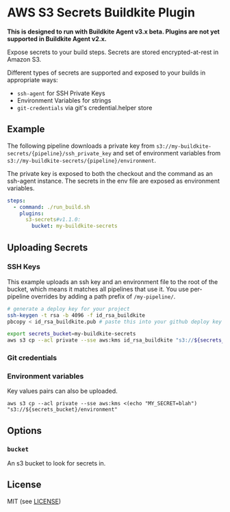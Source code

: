 # AWS S3 Secrets Buildkite Plugin

__This is designed to run with Buildkite Agent v3.x beta. Plugins are not yet supported in Buildkite Agent v2.x.__

Expose secrets to your build steps. Secrets are stored encrypted-at-rest in Amazon S3.

Different types of secrets are supported and exposed to your builds in appropriate ways:

- `ssh-agent` for SSH Private Keys
- Environment Variables for strings
- `git-credentials` via git's credential.helper store

## Example

The following pipeline downloads a private key from `s3://my-buildkite-secrets/{pipeline}/ssh_private_key` and set of environment variables from `s3://my-buildkite-secrets/{pipeline}/environment`.

The private key is exposed to both the checkout and the command as an ssh-agent instance. The secrets in the env file are exposed as environment variables.

```yml
steps:
  - command: ./run_build.sh
    plugins:
      s3-secrets#v1.1.0:
        bucket: my-buildkite-secrets
```

## Uploading Secrets

### SSH Keys

This example uploads an ssh key and an environment file to the root of the bucket, which means it matches all pipelines that use it. You use per-pipeline overrides by adding a path prefix of `/my-pipeline/`.

```bash
# generate a deploy key for your project
ssh-keygen -t rsa -b 4096 -f id_rsa_buildkite
pbcopy < id_rsa_buildkite.pub # paste this into your github deploy key

export secrets_bucket=my-buildkite-secrets
aws s3 cp --acl private --sse aws:kms id_rsa_buildkite "s3://${secrets_bucket}/private_ssh_key" 
```

### Git credentials

### Environment variables

Key values pairs can also be uploaded.

```
aws s3 cp --acl private --sse aws:kms <(echo "MY_SECRET=blah") "s3://${secrets_bucket}/environment" 
```



## Options

### `bucket`

An s3 bucket to look for secrets in. 

## License

MIT (see [LICENSE](LICENSE))